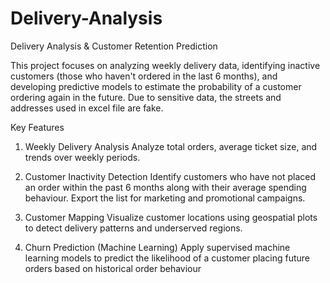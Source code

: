 # Delivery-Analysis
Delivery Analysis &amp; Customer Retention Prediction

This project focuses on analyzing weekly delivery data, identifying inactive customers (those who haven't ordered in the last 6 months),
and developing predictive models to estimate the probability of a customer ordering again in the future. Due to sensitive data, the streets 
and addresses used in excel file are fake.

Key Features

1) Weekly Delivery Analysis
  Analyze total orders, average ticket size, and trends over weekly periods.

2) Customer Inactivity Detection
   Identify customers who have not placed an order within the past 6 months along with
   their average spending behaviour. Export the list for marketing and promotional
   campaigns. 

4) Customer Mapping
   Visualize customer locations using geospatial plots to detect delivery patterns and
   underserved regions.

5) Churn Prediction (Machine Learning)
   Apply supervised machine learning models to predict the likelihood of a customer
   placing future orders based on historical order behaviour 
